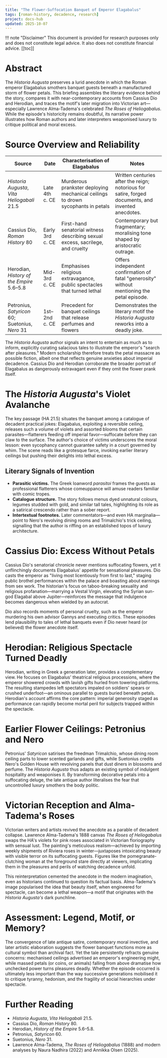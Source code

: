 ```yaml
---
title: "The Flower-Suffocation Banquet of Emperor Elagabalus"
tags: [roman-history, decadence, research]
project: docs-hub
updated: 2025-10-07
---
```


!!! note "Disclaimer"
    This document is provided for research purposes only and does not constitute legal advice. It also does not constitute financial advice.
[[toc]]

# Abstract

The _Historia Augusta_ preserves a lurid anecdote in which the Roman emperor
Elagabalus smothers banquet guests beneath a manufactured storm of flower
petals. This briefing assembles the literary evidence behind the story,
compares it with near-contemporary accounts from Cassius Dio and Herodian, and
traces the motif's later migration into Victorian art—especially Lawrence
Alma-Tadema's celebrated _The Roses of Heliogabalus_. While the episode's
historicity remains doubtful, its narrative power illustrates how Roman authors
and later interpreters weaponised luxury to critique political and moral
excess.

# Source Overview and Reliability

| Source                                          | Date            | Characterisation of Elagabalus                                                  | Notes                                                                                              |
| ----------------------------------------------- | --------------- | ------------------------------------------------------------------------------- | -------------------------------------------------------------------------------------------------- |
| _Historia Augusta_, _Vita Heliogabali_ 21.5     | Late 4th c. CE  | Murderous prankster deploying mechanical ceilings to drown sycophants in petals | Written centuries after the reign; notorious for satire, forged documents, and invented anecdotes. |
| Cassius Dio, _Roman History_ 80                 | Early 3rd c. CE | First-hand senatorial witness describing sexual excess, sacrilege, and cruelty  | Contemporary but fragmentary; moralising tone shaped by aristocratic outrage.                      |
| Herodian, _History of the Empire_ 5.6–5.8       | Mid-3rd c. CE   | Emphasises religious extravagance, public spectacles that turned lethal         | Offers independent confirmation of fatal "generosity" without mentioning the petal episode.        |
| Petronius, _Satyricon_ 60; Suetonius, _Nero_ 31 | 1st–2nd c. CE   | Precedent for banquet ceilings that release perfumes and flowers                | Demonstrates the literary motif the _Historia Augusta_ reworks into a deadly joke.                 |

The _Historia Augusta_ author signals an intent to entertain as much as to
inform, explicitly curating salacious tales to illustrate the emperor's
"search after pleasures." Modern scholarship therefore treats the petal
massacre as possible fiction, albeit one that reflects genuine anxieties about
imperial decadence. Cassius Dio and Herodian corroborate the broader portrait of
Elagabalus as dangerously extravagant even if they omit the flower prank itself.

# The _Historia Augusta_'s Violet Avalanche

The key passage (HA 21.5) situates the banquet among a catalogue of decadent
practical jokes: Elagabalus, exploiting a reversible ceiling, releases such a
volume of violets and assorted blooms that certain parasites—flatterers feeding
off imperial favor—suffocate before they can claw to the surface. The author's
choice of victims underscores the moral lesson: even sycophancy cannot guarantee
safety in a court governed by whim. The scene reads like a grotesque farce,
invoking earlier literary ceilings but pushing their delights into lethal
excess.

## Literary Signals of Invention

- **Parasitic victims.** The Greek loanword _parasitoi_ frames the guests as
  professional flatterers whose comeuppance will amuse readers familiar with
  comic tropes.
- **Catalogue structure.** The story follows menus dyed unnatural colours,
  legumes studded with gold, and similar tall tales, highlighting its role as a
  satirical crescendo rather than a sober report.
- **Intertextual footnotes.** Later commentators—and even HA marginalia—point to
  Nero's revolving dining rooms and Trimalchio's trick ceiling, signalling that
  the author is riffing on an established topos of luxury architecture.

# Cassius Dio: Excess Without Petals

Cassius Dio's senatorial chronicle never mentions suffocating flowers, yet it
unflinchingly documents Elagabalus' appetite for sensational pleasures. Dio
casts the emperor as "living most licentiously from first to last," staging
public brothel performances within the palace and boasting about earnings from
sex work. The historian's focus on taboo-breaking sexuality and religious
profanation—marrying a Vestal Virgin, elevating the Syrian sun-god Elagabal above
Jupiter—reinforces the message that indulgence becomes dangerous when wielded by
an autocrat.

Dio also records moments of personal cruelty, such as the emperor murdering his
own advisor Gannys and executing critics. These episodes lend plausibility to
tales of lethal banquets even if Dio never heard (or believed) the flower
anecdote itself.

# Herodian: Religious Spectacle Turned Deadly

Herodian, writing in Greek a generation later, provides a complementary view. He
focuses on Elagabalus' theatrical religious processions, where the emperor
showered crowds with lavish gifts hurled from towering platforms. The resulting
stampedes left spectators impaled on soldiers' spears or crushed underfoot—an
ominous parallel to guests buried beneath petals. Herodian's account affirms the
core pattern: imperial generosity staged as performance can rapidly become
mortal peril for subjects trapped within the spectacle.

# Earlier Flower Ceilings: Petronius and Nero

Petronius' _Satyricon_ satirises the freedman Trimalchio, whose dining room
ceiling parts to lower scented garlands and gifts, while Suetonius credits Nero's
Golden House with revolving panels that dust diners in blossoms and perfume. The
_Historia Augusta_ thus adapts an existing symbol of indulgent hospitality and
weaponises it. By transforming decorative petals into a suffocating deluge, the
late antique author literalises the fear that uncontrolled luxury smothers the
body politic.

# Victorian Reception and Alma-Tadema's Roses

Victorian writers and artists revived the anecdote as a parable of decadent
collapse. Lawrence Alma-Tadema's 1888 canvas _The Roses of Heliogabalus_ swaps
the HA's violets for pink roses associated in Victorian floriography with sensual
lust. The painting's meticulous realism—achieved by importing weekly shipments
of Riviera roses in winter—juxtaposes intoxicating beauty with visible terror on
its suffocating guests. Figures like the pomegranate-clutching woman at the
foreground stare directly at viewers, implicating them in the pleasures and
perils of watching decadence unfold.

This reinterpretation cemented the anecdote in the modern imagination, even as
historians continued to question its factual basis. Alma-Tadema's image
popularised the idea that beauty itself, when engineered for spectacle, can
become a lethal weapon—a motif that originates with the _Historia Augusta's_
dark punchline.

# Assessment: Legend, Motif, or Memory?

The convergence of late antique satire, contemporary moral invective, and later
artistic elaboration suggests the flower banquet functions more as cultural
symbol than archival fact. Yet the tale persistently refracts genuine concerns:
mechanised ceilings advertised an emperor's engineering might, while massed
petals (or coins, or animals) falling from above dramatise how unchecked power
turns pleasures deadly. Whether the episode occurred is ultimately less
important than the way successive generations mobilised it to critique tyranny,
hedonism, and the fragility of social hierarchies under spectacle.

# Further Reading

- _Historia Augusta_, _Vita Heliogabali_ 21.5.
- Cassius Dio, _Roman History_ 80.
- Herodian, _History of the Empire_ 5.6–5.8.
- Petronius, _Satyricon_ 60.
- Suetonius, _Nero_ 31.
- Lawrence Alma-Tadema, _The Roses of Heliogabalus_ (1888) and modern analyses
  by Naura Nadhira (2022) and Annikka Olsen (2025).
